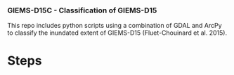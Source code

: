 ### GIEMS-D15C - Classification of GIEMS-D15

This repo includes python scripts using a combination of GDAL and ArcPy to classify the inundated extent of GIEMS-D15 (Fluet-Chouinard et al. 2015).

# Steps
## 
